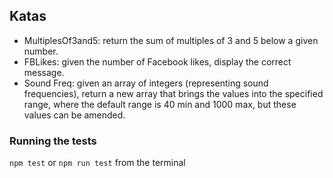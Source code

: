 ## Katas

* MultiplesOf3and5: return the sum of multiples of 3 and 5 below a given number. <br> 
* FBLikes: given the number of Facebook likes, display the correct message. <br> 
* Sound Freq: given an array of integers (representing sound frequencies), return a new array that brings the values into the specified range, where the default range is 40 min and 1000 max, but these values can be amended. 

### Running the tests
`npm test` or `npm run test` from the terminal 

